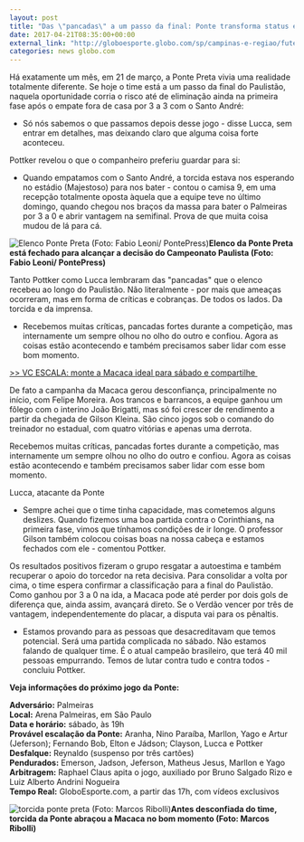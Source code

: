 ```yaml
---
layout: post
title: "Das \"pancadas\" a um passo da final: Ponte transforma status em um mês"
date: 2017-04-21T08:35:00+00:00
external_link: "http://globoesporte.globo.com/sp/campinas-e-regiao/futebol/times/ponte-preta/noticia/2017/04/das-pancadas-um-passo-da-final-ponte-transforma-status-em-um-mes.html"
categories: news globo.com
---
```

Há exatamente um mês, em 21 de março, a Ponte Preta vivia uma realidade totalmente diferente. Se hoje o time está a um passo da final do Paulistão, naquela oportunidade corria o risco até de eliminação ainda na primeira fase após o empate fora de casa por 3 a 3 com o Santo André:

- Só nós sabemos o que passamos depois desse jogo - disse Lucca, sem entrar em detalhes, mas deixando claro que alguma coisa forte aconteceu.&nbsp;

Pottker revelou o que o companheiro preferiu guardar para si:

- Quando empatamos com o Santo André, a torcida estava nos esperando no estádio (Majestoso) para nos bater - contou o camisa 9, em uma recepção totalmente oposta àquela que a equipe teve no último domingo, quando chegou nos braços da massa para bater o Palmeiras por 3 a 0 e abrir vantagem na semifinal.&nbsp;Prova de que muita coisa mudou de lá para cá.&nbsp;

 ![Elenco Ponte Preta (Foto: Fabio Leoni/ PontePress)](http://s2.glbimg.com/233K3ewuJ3sSSWmhhDdPqoLMB8M=/0x102:999x624/690x360/s.glbimg.com/es/ge/f/original/2017/03/14/vestiario.jpg "Elenco Ponte Preta (Foto: Fabio Leoni/ PontePress)")**Elenco da Ponte Preta está fechado para alcançar a decisão do Campeonato Paulista (Foto: Fabio Leoni/ PontePress)**

Tanto Pottker como Lucca lembraram das "pancadas" que o elenco recebeu ao longo do Paulistão. Não literalmente - por mais que ameaças ocorreram, mas em forma de críticas e cobranças. De todos os lados. Da torcida e da imprensa.&nbsp;

- Recebemos muitas críticas, pancadas fortes durante a competição, mas internamente um sempre olhou no olho do outro e confiou. Agora as coisas estão acontecendo e também precisamos saber lidar com esse bom momento.&nbsp;

[\>\> VC ESCALA: monte a Macaca ideal para sábado e compartilhe&nbsp;](http://app.globoesporte.globo.com/sp/campinas-e-regiao/futebol/times/ponte-preta/voce-escala/semifinal-paulistao-2017/20-04-2017/)

De fato a campanha da Macaca gerou desconfiança, principalmente no início, com Felipe Moreira. Aos trancos e barrancos, a equipe ganhou um fôlego com o interino João Brigatti, mas só foi crescer de rendimento a partir da chegada de Gilson Kleina. São cinco jogos sob o comando do treinador no estadual, com quatro vitórias e apenas uma derrota.&nbsp;

Recebemos muitas críticas, pancadas fortes durante a competição, mas internamente um sempre olhou no olho do outro e confiou. Agora as coisas estão acontecendo e também precisamos saber lidar com esse bom momento.&nbsp;&nbsp;

Lucca, atacante da Ponte

- Sempre achei que o time tinha capacidade, mas cometemos alguns deslizes. Quando fizemos uma boa partida contra o Corinthians, na primeira fase, vimos que tínhamos condições de ir longe. O professor Gilson também colocou coisas boas na nossa cabeça e estamos fechados com ele - comentou Pottker.&nbsp;

Os resultados positivos fizeram o grupo resgatar a autoestima e também recuperar o apoio do torcedor na reta decisiva. Para consolidar a volta por cima, o time espera confirmar a classificação para a final do Paulistão. Como ganhou por 3 a 0 na ida, a Macaca pode até perder por dois gols de diferença que, ainda assim, avançará direto. Se o Verdão vencer por três de vantagem, independentemente do placar, a disputa vai para os pênaltis.&nbsp;

- Estamos provando para as pessoas que desacreditavam que temos potencial. Será uma partida complicada no sábado. Não estamos falando de qualquer time. É o atual campeão brasileiro, que terá 40 mil pessoas empurrando. Temos de lutar contra tudo e contra todos - concluiu Pottker.&nbsp;

**Veja informações do próximo jogo da Ponte:**  
  
**Adversário:** Palmeiras  
**Local:** Arena Palmeiras, em São Paulo  
**Data e horário:** sábado, às 19h  
**Provável escalação da Ponte:** Aranha, Nino Paraíba, Marllon, Yago e Artur (Jeferson); Fernando Bob, Elton e Jádson; Clayson, Lucca e Pottker  
**Desfalque:** Reynaldo (suspenso por três cartões)  
**Pendurados:** Emerson, Jadson, Jeferson, Matheus Jesus, Marllon e Yago  
**Arbitragem:** Raphael Claus apita o jogo, auxiliado por Bruno Salgado Rizo e Luiz Alberto Andrini Nogueira  
**Tempo Real:** GloboEsporte.com, a partir das 17h, com vídeos exclusivos&nbsp;

 ![torcida ponte preta (Foto: Marcos Ribolli)](http://s2.glbimg.com/mbidvPs38d9NkKAp9qllNGSLJCE=/0x77:4927x2646/690x360/s.glbimg.com/es/ge/f/original/2017/04/16/rib9434.jpg "torcida ponte preta (Foto: Marcos Ribolli)")**Antes desconfiada do time, torcida da Ponte&nbsp;abraçou a Macaca no bom momento (Foto: Marcos Ribolli)**

